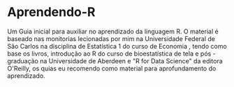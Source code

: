 # Aprendendo-R
Um Guia inicial para auxiliar no aprendizado da  linguagem R. O material é baseado nas monitorias lecionadas por mim na Universidade Federal de São Carlos na disciplina de Estatística 1 do curso de Economia , tendo como base os livros, introdução ao R do curso de bioestatística de tela e pós -graduação na Universidade de Aberdeen e "R for Data Science" da editora O'Reilly, os quias eu recomendo como material para aprofundamento do aprendizado.
